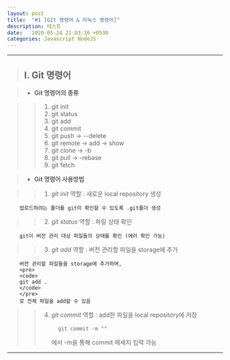 ```yaml
---
layout: post
title:  "#1 [Git 명령어 & 리눅스 명령어]"
description: 테스트
date:   2020-05-24 21:03:36 +0530
categories: Javascript NodeJS
---
```


* * * 

> ## I. Git 명령어

> + **Git 명령어의 종류**

>   > 1. git init
>   > 2. git status
>   > 3. git add
>   > 4. git commit
>   > 5. git push 
        -> --delete
>   > 6. git remote 
        -> add
        -> show
>   > 7. git clone 
        -> -b
>   > 8. git pull 
        -> -rebase
>   > 9. git fetch 


> + **Git 명령어 사용방법**

>   > 1. _git init_ 
        역할 : 새로운 local repository 생성

        업로드하려는 폴더를 git이 확인할 수 있도록 .git폴더 생성


>   > 2. _git status_ 
        역할 : 파일 상태 확인

        git이 버전 관리 대상 파일들의 상태를 확인 (에러 확인 가능)


>   > 3. _git add_ 
        역할 : 버전 관리할 파일을 storage에 추가

        버전 관리할 파일들을 storage에 추가하며,
        <pre>
        <code>
        git add .
        </code>
        </pre>
        로 전체 파일을 add할 수 있음


>   > 4. _git commit_ 
        역할 : add한 파일을 local repository에 저장 
        <pre>
        <code>
        git commit -m ""
        </code>
        </pre>
        에서 -m을 통해 commit 메세지 입력 가능




* * *